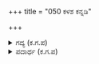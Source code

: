 +++
title = "050 ಕಳಶ ಕನ್ನಡಿ"

+++

<details><summary>ಗದ್ಯ (ಕ.ಗ.ಪ) </summary>

50. ಸುಮಂಗಲಿಯರು ಭಾರಿಯ ಸಂಖ್ಯೆಯಲ್ಲಿ ಶ್ರೀಕೃಷ್ಣನನ್ನು ಎದುರುಗೊಳ್ಳಲು ಕಳಶ ಕನ್ನಡಿ ಸಹಿತ ನಿಂತರು. ವಾದ್ಯಗಳ ಧ್ವನಿಯಂತೂ ಮಹಾ ಸಮುದ್ರವನ್ನೇ ಕಡೆದಂತಾಗಿತ್ತು. ಹೊಳೆ ಹೊಳೆಯುವ ಪತಾಕೆ, ಛತ್ರ ಚಾಮರಗಳನ್ನು ಹಿಡಿದವರು ಮತ್ತು  ಆಕರ್ಷಕ ಕಣ್ಣುಗಳ ಭಾರವಾದ ಮೊಲೆಗಳ ನಿಧಾನ ನಡಿಗೆಯ ಮುಸುಕುಧರಿಸಿದ ಸುಂದರಿಯರು ಅಲ್ಲಿ ನೆರೆದಿದ್ದರು.
</details>

<details><summary>ಪದಾರ್ಥ (ಕ.ಗ.ಪ) </summary>

ರವ-ಶಬ್ದ, ಮಹಾಂಬುಧಿ-(ಮಹಾ) ಸಮುದ್ರ, ಮಸಗು-ತಾಗು, ಘರ್ಷಿಸು, ಉಜ್ಜು, ಪತಾಕೆ-ಧ್ವಜ, ಪತಾಕಾವಳಿ-ಧ್ವಜಸಮೂಹ, ಮೌಳಿಕಾತಿ-ಚೆಲುವೆ, ಗುಂಪಿನ ನಾಯಕಿ
</details>

